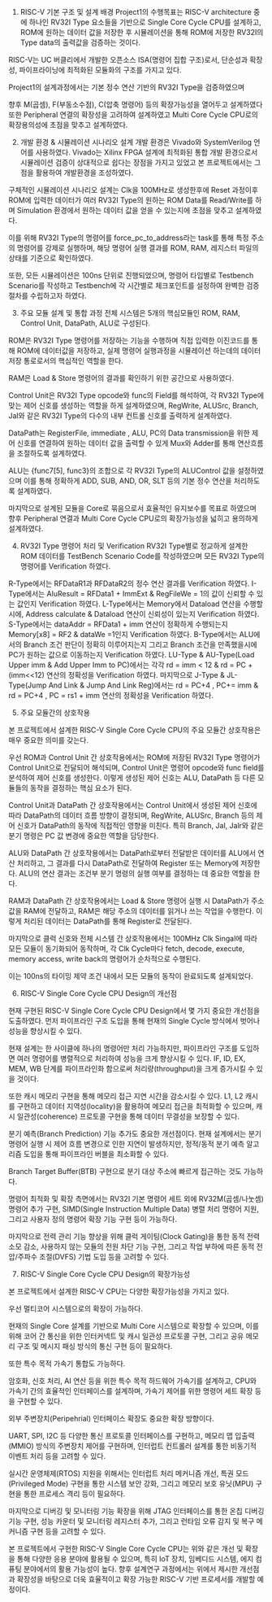  1. RISC-V 기본 구조 및 설계 배경
Project1의 수행목표는 RISC-V architecture 중에 하나인 RV32I Type 요소들을 기반으로 Single Core Cycle CPU를 설계하고, ROM에 원하는 데이터 값을 저장한 후 시뮬레이션을 통해 ROM에 저장한 RV32I의 Type data의 출력값을 검증하는 것이다. 

RISC-V는 UC 버클리에서 개발한 오픈소스 ISA(명령어 집합 구조)로서, 단순성과 확장성, 파이프라이닝에 최적화된 모듈화의 구조를 가지고 있다. 

Project1의 설계과정에서는 기본 정수 연산 기반의 RV32I Type을 검증하였으며 

향후 M(곱셈), F(부동소수점), C(압축 명령어) 등의 확장가능성을 열어두고 설계하였다           또한 Peripheral 연결의 확장성을 고려하여 설계하였고 Multi Core Cycle CPU로의 확장용의성에 초점을 맞추고 설계하였다.

2. 개발 환경 & 시뮬레이션 시나리오 설계
개발 환경은 Vivado와 SystemVerilog 언어를 사용하였다. Vivado는 Xilinx FPGA 설계에 최적화된 통합 개발 환경으로서 시뮬레이션 검증이 상대적으로 쉽다는 장점을 가지고 있었고 본 프로젝트에서는 그점을 활용하여 개발환경을 조성하였다. 

구체적인 시뮬레이션 시나리오 설계는 Clk을 100MHz로 생성한후에 Reset 과정이후 ROM에 입력한 데이터가 여러 RV32I Type의 원하는 ROM Data를 Read/Write를 하며 Simulation 환경에서 원하는 데이터 값을 얻을 수 있는지에 초점을 맞추고 설계하였다.

이를 위해 RV32I Type의 명령어를 force_pc_to_address라는 task를 통해 특정 주소의 명령어를 강제로 실행하며, 해당 명령어 실행 결과를 ROM, RAM, 레지스터 파일의 상태를 기준으로 확인하였다.

또한, 모든 시뮬레이션은 100ns 단위로 진행되었으며, 
명령어 타입별로 Testbench Scenario를 작성하고 Testbench에 각 시간별로 체크포인트를 설정하여 완벽한 검증 절차를 수립하고자 하였다.


3. 주요 모듈 설계 및 통합 과정 
전체 시스템은 5개의 핵심모듈인 ROM, RAM, Control Unit, DataPath, ALU로 구성된다.

ROM은 RV32I Type 명령어를 저장하는 기능을 수행하며 
직접 입력한 이진코드를 통해 ROM에 데이터값을 저장하고, 실제 명령어 실행과정을 시뮬레이션 하는데의 데이터 저장 통로로서의 핵심적인 역할을 한다.

RAM은 Load & Store 명령어의 결과를 확인하기 위한 공간으로 사용하였다.

Control Unit은 RV32I Type opcode와 func의 Field를 해석하여, 각 RV32I Type에 맞는 제어 신호를 생성하는 역할을 하게 설계하였으며, RegWrite, ALUSrc, Branch, Jal와 같은 RV32I Type의 다수의 내부 컨트롤 신호를 출력하게 설계하였다.

DataPath는 RegisterFile, immediate , ALU, PC의 Data transmission을 위한 제어 신호를 연결하여 원하는 데이터 값을 출력할 수 있게 Mux와 Adder를 통해 연산흐름을 조절하도록 설계하였다.

ALU는 {func7[5], func3}의 조합으로 각 RV32I Type의 ALUControl 값을 설정하였으며 이를 통해 정확하게 ADD, SUB, AND, OR, SLT 등의 기본 정수 연산을 처리하도록 설계하였다.

마지막으로 설계된 모듈을 Core로 묶음으로서 효율적인 유지보수를 목표로 하였으며 
향후 Peripheral 연결과 Multi Core Cycle CPU로의 확장가능성을 넓히고 용의하게 설계하였다.

4. RV32I Type 명령어 처리 및 Verification 
 RV32I Type별로 정교하게 설계한 ROM 데이터를 TestBench Scenario Code를 작성하였으며 모든 RV32I Type의 명령어를 Verification 하였다.

R-Type에서는 RFDataR1과 RFDataR2의 정수 연산 결과를 Verification 하였다.
I-Type에서는 AluResult = RFData1 + ImmExt & RegFileWe = 1의 값이 신뢰할 수 있는 값인지 Verification 하였다.
L-Type에서는 Memory에서 Dataload 연산을 수행할 시에, Address calculate & Dataload 연산이 신뢰성이 있는지 Verification 하였다.
S-Type에서는 dataAddr = RFData1 + imm 연산이 정확하게 수행되는지 Memory[x8] = RF2 & dataWe =1인지 Verification 하였다.
B-Type에서는 ALU에서의 Branch 조건 판단이 정확히 이루어지는지 그리고 Branch 조건을 만족했을시에 PC가 원하는 값으로 이동하는지 Verification 하였다.
LU-Type & AU-Type(Load Upper imm & Add Upper Imm to PC)에서는 각각 rd = imm < 12 & rd = PC + (imm<<12) 연산의 정확성을 Verification 하였다.
마지막으로 J-Type & JL-Type(Jump And Link & Jump And Link Reg)에서는 rd = PC+4 , PC+= imm & rd = PC+4 , PC = rs1 + imm 연산의 정확성을 Verification 하였다.


5. 주요 모듈간의 상호작용 

본 프로젝트에서 설계한 RISC-V Single Core Cycle CPU의 주요 모듈간 상호작용은 매우 중요한 의미를 갖는다. 


우선 ROM과 Control Unit 간 상호작용에서는 ROM에 저장된 RV32I Type 명령어가 Control Unit으로 전달되어 해석되며, Control Unit은 명령어 opcode와 func field를 분석하여 제어 신호를 생성한다. 
이렇게 생성된 제어 신호는 ALU, DataPath 등 다른 모듈들의 동작을 결정하는 핵심 요소가 된다.

 

Control Unit과 DataPath 간 상호작용에서는 Control Unit에서 생성된 제어 신호에 따라 DataPath의 데이터 흐름 방향이 결정되며, RegWrite, ALUSrc, Branch 등의 제어 신호가 DataPath의 동작에 직접적인 영향을 미친다. 
특히 Branch, Jal, Jalr와 같은 분기 명령은 PC 값 변경에 중요한 역할을 담당한다.


ALU와 DataPath 간 상호작용에서는 DataPath로부터 전달받은 데이터를 ALU에서 연산 처리하고, 그 결과를 다시 DataPath로 전달하여 Register 또는 Memory에 저장한다. 
ALU의 연산 결과는 조건부 분기 명령의 실행 여부를 결정하는 데 중요한 역할을 한다. 



RAM과 DataPath 간 상호작용에서는 Load & Store 명령어 실행 시 DataPath가 주소 값을 RAM에 전달하고, RAM은 해당 주소의 데이터를 읽거나 쓰는 작업을 수행한다. 
이렇게 처리된 데이터는 DataPath를 통해 Register로 전달된다. 


마지막으로 클럭 신호와 전체 시스템 간 상호작용에서는 100MHz Clk Singal에 따라 모든 모듈이 동기화되어 동작하며, 각 Clk Cycle마다 fetch, decode, execute, memory access, write back의 명령어가 순차적으로 수행된다. 


이는 100ns의 타이밍 제약 조건 내에서 모든 모듈의 동작이 완료되도록 설계되었다.


6. RISC-V Single Core Cycle CPU Design의 개선점

현재 구현된 RISC-V Single Core Cycle CPU Design에서 몇 가지 중요한 개선점을 도출하였다. 
먼저 파이프라인 구조 도입을 통해 현재의 Single Cycle 방식에서 벗어나 성능을 향상시킬 수 있다. 

현재 설계는 한 사이클에 하나의 명령어만 처리 가능하지만, 파이프라인 구조를 도입하면 여러 명령어를 병렬적으로 처리하여 성능을 크게 향상시킬 수 있다. IF, ID, EX, MEM, WB 단계를 파이프라인화 함으로써 처리량(throughput)을 크게 증가시킬 수 있을 것이다. 


또한 캐시 메모리 구현을 통해 메모리 접근 지연 시간을 감소시킬 수 있다. L1, L2 캐시를 구현하고 데이터 지역성(locality)을 활용하여 메모리 접근을 최적화할 수 있으며, 캐시 일관성(coherence) 프로토콜 구현을 통해 데이터 무결성을 보장할 수 있다.


분기 예측(Branch Prediction) 기능 추가도 중요한 개선점이다. 현재 설계에서는 분기 명령어 실행 시 제어 흐름 변경으로 인한 지연이 발생하지만, 정적/동적 분기 예측 알고리즘 도입을 통해 파이프라인 버블을 최소화할 수 있다. 



Branch Target Buffer(BTB) 구현으로 분기 대상 주소에 빠르게 접근하는 것도 가능하다.
 

명령어 최적화 및 확장 측면에서는 RV32I 기본 명령어 세트 외에 RV32M(곱셈/나눗셈) 명령어 추가 구현, SIMD(Single Instruction Multiple Data) 병렬 처리 명령어 지원, 그리고 사용자 정의 명령어 확장 기능 구현 등이 가능하다. 




마지막으로 전력 관리 기능 향상을 위해 클럭 게이팅(Clock Gating)을 통한 동적 전력 소모 감소, 사용하지 않는 모듈의 전원 차단 기능 구현, 그리고 작업 부하에 따른 동적 전압/주파수 조절(DVFS) 기법 도입 등을 고려할 수 있다.


7. RISC-V Single Core Cycle CPU Design의 확장가능성


본 프로젝트에서 설계한 RISC-V CPU는 다양한 확장가능성을 가지고 있다. 


우선 멀티코어 시스템으로의 확장이 가능하다. 

현재의 Single Core 설계를 기반으로 Multi Core 시스템으로 확장할 수 있으며, 
이를 위해 코어 간 통신을 위한 인터커넥트 및 캐시 일관성 프로토콜 구현, 그리고 공유 메모리 구조 및 메시지 패싱 방식의 통신 구현 등이 필요하다.

또한 특수 목적 가속기 통합도 가능하다. 

암호화, 신호 처리, AI 연산 등을 위한 특수 목적 하드웨어 가속기를 설계하고, CPU와 가속기 간의 효율적인 인터페이스를 설계하며, 가속기 제어를 위한 명령어 세트 확장 등을 구현할 수 있다.


외부 주변장치(Peripehrial) 인터페이스 확장도 중요한 확장 방향이다. 

UART, SPI, I2C 등 다양한 통신 프로토콜 인터페이스를 구현하고, 메모리 맵 입출력(MMIO) 방식의 주변장치 제어를 구현하며, 인터럽트 컨트롤러 설계를 통한 비동기적 이벤트 처리 등을 고려할 수 있다. 

실시간 운영체제(RTOS) 지원을 위해서는 인터럽트 처리 메커니즘 개선, 특권 모드(Privileged Mode) 구현을 통한 시스템 보안 강화, 그리고 메모리 보호 유닛(MPU) 구현을 통한 프로세스 격리 등이 필요하다.


마지막으로 디버깅 및 모니터링 기능 확장을 위해 
JTAG 인터페이스를 통한 온칩 디버깅 기능 구현, 성능 카운터 및 모니터링 레지스터 추가, 그리고 런타임 오류 감지 및 복구 메커니즘 구현 등을 고려할 수 있다.


본 프로젝트에서 구현한 RISC-V Single Core Cycle CPU는 
위와 같은 개선 및 확장을 통해 다양한 응용 분야에 활용될 수 있으며, 특히 IoT 장치, 임베디드 시스템, 에지 컴퓨팅 분야에서의 활용 가능성이 높다. 
향후 설계연구 과정에서는 위에서 제시한 개선점과 확장성을 바탕으로 
더욱 효율적이고 확장 가능한 RISC-V 기반 프로세서를 개발할 예정이다.

